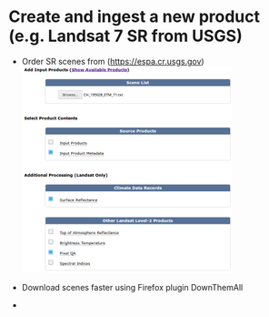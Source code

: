 # Create and ingest a new product (e.g. Landsat 7 SR from USGS)
* Order SR scenes from (https://espa.cr.usgs.gov)![](../media/ordering_ESPA.png)

* Download scenes faster using Firefox plugin DownThemAll
* 
